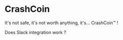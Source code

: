 # CrashCoin
It's not safe, it's not worth anything, it's... CrashCoin™ !


Does Slack integration work ?
